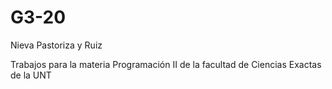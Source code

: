 # G3-20
Nieva Pastoriza y Ruiz

Trabajos para la materia Programación II de la facultad de Ciencias Exactas de la UNT

